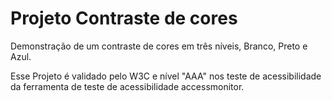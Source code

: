 # Projeto Contraste de cores
Demonstração de um contraste de cores em três níveis, Branco, Preto e Azul.

Esse Projeto é validado pelo W3C e nível "AAA" nos teste de acessibilidade da ferramenta de teste de acessibilidade accessmonitor. 
